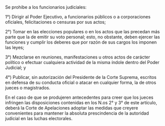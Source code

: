 Se prohibe a los funcionarios judiciales:

1°) Dirigir al Poder Ejecutivo, a funcionarios públicos o a corporaciones oficiales, felicitaciones o censuras por sus actos;

2°) Tomar en las elecciones populares o en los actos que las precedan más parte que la de emitir su voto personal; esto, no obstante, deben ejercer las funciones y cumplir los deberes que por razón de sus cargos los imponen las leyes;

3°) Mezclarse en reuniones, manifestaciones u otros actos de carácter político o efectuar cualquiera actividad de la misma índole dentro del Poder Judicial; y

4°) Publicar, sin autorización del Presidente de la Corte Suprema, escritos en defensa de su conducta oficial o atacar en cualquier forma, la de otros jueces o magistrados.

En el caso de que se produjeren antecedentes para creer que los jueces infringen las disposiciones contenidas en los N.os 2° y 3° de este artículo, deberá la Corte de Apelaciones adoptar las medidas que creyere convenientes para mantener la absoluta prescindencia de la autoridad judicial en las luchas electorales.
